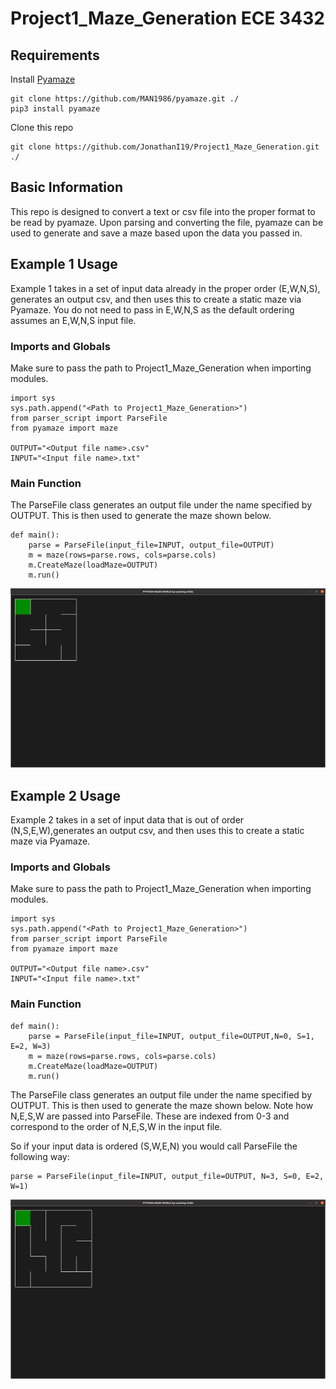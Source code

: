 # Project1_Maze_Generation ECE 3432

## Requirements
Install [Pyamaze](https://github.com/MAN1986/pyamaze)

```
git clone https://github.com/MAN1986/pyamaze.git ./
pip3 install pyamaze
```

Clone this repo
```
git clone https://github.com/JonathanI19/Project1_Maze_Generation.git ./
```

## Basic Information
This repo is designed to convert a text or csv file into the proper format to be read by pyamaze.
Upon parsing and converting the file, pyamaze can be used to generate and save a maze based upon the data you passed in.


## Example 1 Usage

Example 1 takes in a set of input data already in the proper order (E,W,N,S), generates an output csv, and then uses this to create a static maze via Pyamaze. You do not need to pass in E,W,N,S as the default ordering assumes an E,W,N,S input file.

### Imports and Globals
Make sure to pass the path to Project1_Maze_Generation when importing modules.
```
import sys
sys.path.append("<Path to Project1_Maze_Generation>")
from parser_script import ParseFile
from pyamaze import maze

OUTPUT="<Output file name>.csv"
INPUT="<Input file name>.txt"
```

### Main Function
The ParseFile class generates an output file under the name specified by OUTPUT. This is then used to generate the maze shown below.
```
def main():
    parse = ParseFile(input_file=INPUT, output_file=OUTPUT)
    m = maze(rows=parse.rows, cols=parse.cols)
    m.CreateMaze(loadMaze=OUTPUT)
    m.run()
```
![Maze 1](example1/maze_generation.png)


## Example 2 Usage

Example 2 takes in a set of input data that is out of order (N,S,E,W),generates an output csv, and then uses this to create a static maze via Pyamaze.

### Imports and Globals
Make sure to pass the path to Project1_Maze_Generation when importing modules.
```
import sys
sys.path.append("<Path to Project1_Maze_Generation>")
from parser_script import ParseFile
from pyamaze import maze

OUTPUT="<Output file name>.csv"
INPUT="<Input file name>.txt"
```

### Main Function
```
def main():
    parse = ParseFile(input_file=INPUT, output_file=OUTPUT,N=0, S=1, E=2, W=3)
    m = maze(rows=parse.rows, cols=parse.cols)
    m.CreateMaze(loadMaze=OUTPUT)
    m.run()
```
The ParseFile class generates an output file under the name specified by OUTPUT. This is then used to generate the maze shown below. Note how N,E,S,W are passed into ParseFile. These are indexed from 0-3 and correspond to the order of N,E,S,W in the input file.

So if your input data is ordered (S,W,E,N) you would call ParseFile the following way:
```
parse = ParseFile(input_file=INPUT, output_file=OUTPUT, N=3, S=0, E=2, W=1)
```

![Maze 1](example2/maze_generation.png)

